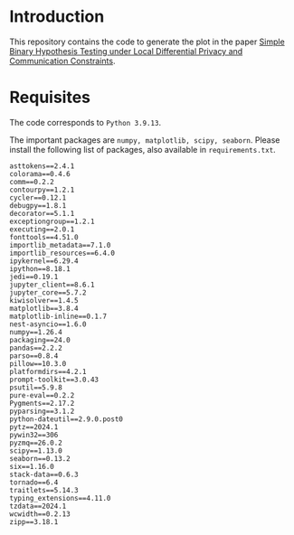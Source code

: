 # Introduction

This repository contains the code to generate the plot in the paper [Simple Binary Hypothesis Testing under Local Differential Privacy and Communication Constraints](https://arxiv.org/abs/2301.03566).


# Requisites

The code corresponds to `Python 3.9.13`.

The important packages are `numpy, matplotlib, scipy, seaborn`. Please install the following list of packages, also available in `requirements.txt`.


```
asttokens==2.4.1
colorama==0.4.6
comm==0.2.2
contourpy==1.2.1
cycler==0.12.1
debugpy==1.8.1
decorator==5.1.1
exceptiongroup==1.2.1
executing==2.0.1
fonttools==4.51.0
importlib_metadata==7.1.0
importlib_resources==6.4.0
ipykernel==6.29.4
ipython==8.18.1
jedi==0.19.1
jupyter_client==8.6.1
jupyter_core==5.7.2
kiwisolver==1.4.5
matplotlib==3.8.4
matplotlib-inline==0.1.7
nest-asyncio==1.6.0
numpy==1.26.4
packaging==24.0
pandas==2.2.2
parso==0.8.4
pillow==10.3.0
platformdirs==4.2.1
prompt-toolkit==3.0.43
psutil==5.9.8
pure-eval==0.2.2
Pygments==2.17.2
pyparsing==3.1.2
python-dateutil==2.9.0.post0
pytz==2024.1
pywin32==306
pyzmq==26.0.2
scipy==1.13.0
seaborn==0.13.2
six==1.16.0
stack-data==0.6.3
tornado==6.4
traitlets==5.14.3
typing_extensions==4.11.0
tzdata==2024.1
wcwidth==0.2.13
zipp==3.18.1
```

